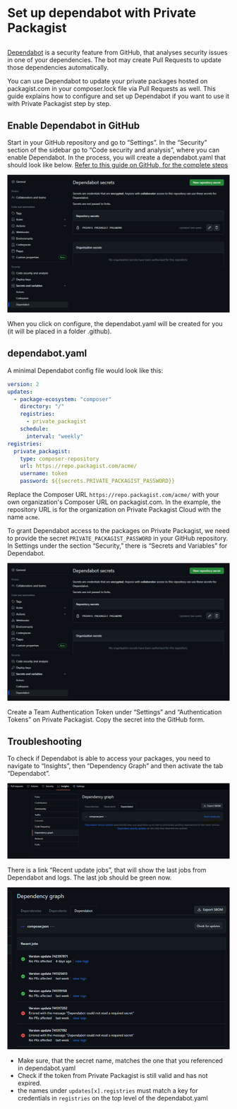# Set up dependabot with Private Packagist
##

[Dependabot](https://dependabot.com) is a security feature from GitHub, that analyses security issues in one of your dependencies. The bot may create Pull Requests to update those dependencies automatically.

You can use Dependabot to update your private packages hosted on packagist.com in your composer.lock file via Pull Requests as well. This guide explains how to configure and set up Dependabot if you want to use it with Private Packagist step by step.

## Enable Dependabot in GitHub

Start in your GitHub repository and go to “Settings”. In the “Security” section of the sidebar go to “Code security and analysis”, where you can enable Dependabot. In the process, you will create a dependabot.yaml that should look like below. [Refer to this guide on GitHub, for the complete steps](https://docs.github.com/en/code-security/getting-started/dependabot-quickstart-guide#enabling-dependabot-for-your-repository)

![enable dependabot](/Resources/public/img/docs/articles/dependabot-secret.png)

When you click on configure, the dependabot.yaml will be created for you (it will be placed in a folder .github).

## dependabot.yaml

A minimal Dependabot config file would look like this:

```yaml
version: 2
updates:
  - package-ecosystem: "composer"
    directory: "/"
    registries:
      - private_packagist
    schedule:
      interval: "weekly"
registries:
  private_packagist:
    type: composer-repository
    url: https://repo.packagist.com/acme/
    username: token
    password: ${{secrets.PRIVATE_PACKAGIST_PASSWORD}}
```

Replace the Composer URL `https://repo.packagist.com/acme/` with your own organization's Composer URL on packagist.com. In the example, the repository URL is for the organization on Private Packagist Cloud with the name `acme`.

To grant Dependabot access to the packages on Private Packagist, we need to provide the secret `PRIVATE_PACKAGIST_PASSWORD` in your GitHub repository. In Settings under the section “Security,” there is “Secrets and Variables” for Dependabot.

![Dependabot Secrets](/Resources/public/img/docs/articles/dependabot-secret.png)

Create a Team Authentication Token under “Settings” and “Authentication Tokens” on Private Packagist. Copy the secret into the GitHub form.

## Troubleshooting

To check if Dependabot is able to access your packages, you need to navigate to “Insights”, then “Dependency Graph” and then activate the tab “Dependabot”.

![Dependabot Insights](/Resources/public/img/docs/articles/dependabot-insights.png)

There is a link “Recent update jobs”, that will show the last jobs from Dependabot and logs. The last job should be green now.

![Dependabot Jobs](/Resources/public/img/docs/articles/dependabot-jobs.png)

- Make sure, that the secret name, matches the one that you referenced in dependabot.yaml
- Check if the token from Private Packagist is still valid and has not expired.
- the names under `updates[x].registries` must match a key for credentials in `registries` on the top level of the dependabot.yaml
